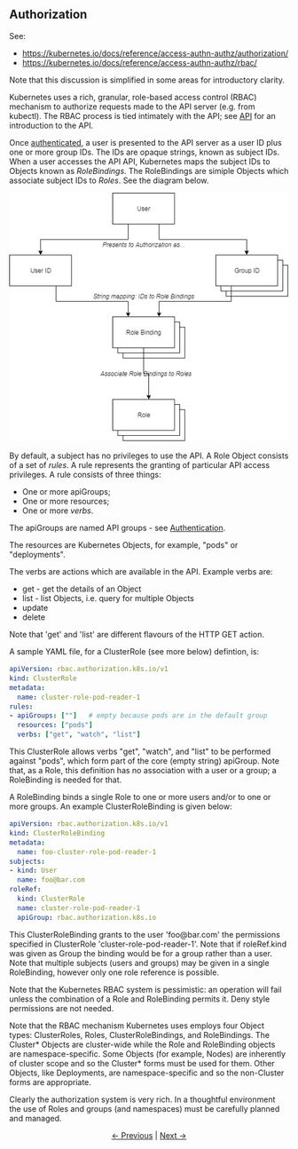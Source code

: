 ## Authorization

See:
* https://kubernetes.io/docs/reference/access-authn-authz/authorization/
* https://kubernetes.io/docs/reference/access-authn-authz/rbac/

Note that this discussion is simplified in some areas for introductory clarity.

Kubernetes uses a rich, granular, role-based access control (RBAC) mechanism to authorize requests made to the
API server (e.g. from kubectl). The RBAC process is tied intimately with the API; see
[API](./API.md "The Kubernetes API") for an introduction to the API.

Once [authenticated](./Authentication.md "Authentication"), a user is presented to the API server as a user ID plus one or
more group IDs. The IDs are opaque strings, known as subject IDs. When a user accesses the API API, Kubernetes maps the
subject IDs to Objects known as *RoleBindings*. The RoleBindings are simiple Objects which associate subject IDs to *Roles*.
See the diagram below.

![Authorization process](./Authorization.png "Authorization process")

By default, a subject has no privileges to use the API. A Role Object consists of a set of *rules*. A rule represents the
granting of particular API access privileges. A rule consists of three things:
* One or more apiGroups;
* One or more resources;
* One or more *verbs*.

The apiGroups are named API groups - see [Authentication](./Authentication.md "Authentication").

The resources are Kubernetes Objects, for example, "pods" or "deployments".

The verbs are actions which are available in the API. Example verbs are:
* get - get the details of an Object
* list - list Objects, i.e. query for multiple Objects
* update
* delete

Note that 'get' and 'list' are different flavours of the HTTP GET action.

A sample YAML file, for a ClusterRole (see more below) defintion, is:
```yaml
apiVersion: rbac.authorization.k8s.io/v1
kind: ClusterRole
metadata:
  name: cluster-role-pod-reader-1
rules:
- apiGroups: [""]	# empty because pods are in the default group
  resources: ["pods"]
  verbs: ["get", "watch", "list"]
```
This ClusterRole allows verbs "get", "watch", and "list" to be performed against "pods", which form part of the core
(empty string) apiGroup. Note that, as a Role, this definition has no association with a user or a group; a
RoleBinding is needed for that.

A RoleBinding binds a single Role to one or more users and/or to one or more groups. An example ClusterRoleBinding
is given below:

```yaml
apiVersion: rbac.authorization.k8s.io/v1
kind: ClusterRoleBinding
metadata:
  name: foo-cluster-role-pod-reader-1
subjects:
- kind: User
  name: foo@bar.com
roleRef:
  kind: ClusterRole
  name: cluster-role-pod-reader-1
  apiGroup: rbac.authorization.k8s.io
```

This ClusterRoleBinding grants to the user 'foo\@bar.com' the permissions specified in ClusterRole
'cluster-role-pod-reader-1'. Note that if roleRef.kind was given as Group the binding would be for a group
rather than a user. Note that multiple subjects (users and groups) may be given in a single RoleBinding, however
only one role reference is possible.

Note that the Kubernetes RBAC system is pessimistic: an operation will fail unless the combination of a Role
and RoleBinding permits it. Deny style permissions are not needed.

Note that the RBAC mechanism Kubernetes uses employs four Object types: ClusterRoles, Roles, ClusterRoleBindings, and
RoleBindings. The Cluster* Objects are cluster-wide while the Role and RoleBinding objects are namespace-specific.
Some Objects (for example, Nodes) are inherently of cluster scope and so the Cluster* forms must be used for them.
Other Objects, like Deployments, are namespace-specific and so the non-Cluster forms are appropriate.

Clearly the authorization system is very rich. In a thoughtful environment the use of Roles and groups (and
namespaces) must be carefully planned and managed.

<p align="center"><a href="./Authentication.md">&larr;&nbsp;Previous</a>&nbsp;&vert;&nbsp;<a href="./Logging.md">Next&nbsp;&rarr;</a></p>

